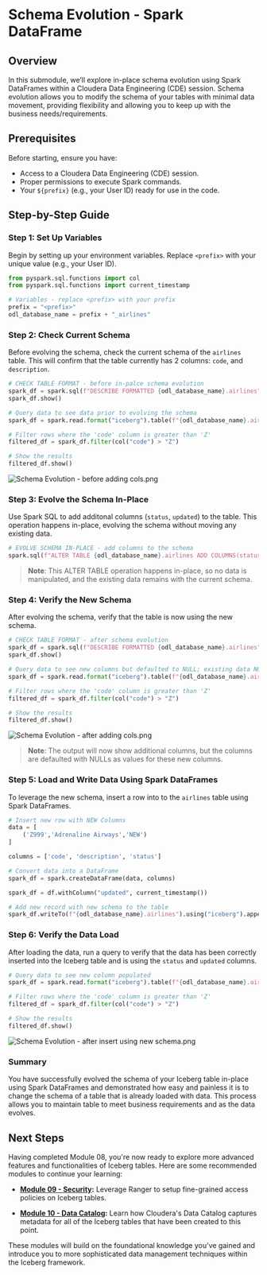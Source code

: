 # Schema Evolution - Spark DataFrame

## Overview

In this submodule, we’ll explore in-place schema evolution using Spark DataFrames within a Cloudera Data Engineering (CDE) session. Schema evolution allows you to modify the schema of your tables with minimal data movement, providing flexibility and allowing you to keep up with the business needs/requirements.

## Prerequisites

Before starting, ensure you have:

- Access to a Cloudera Data Engineering (CDE) session.
- Proper permissions to execute Spark commands.
- Your `${prefix}` (e.g., your User ID) ready for use in the code.

## Step-by-Step Guide

### Step 1: Set Up Variables

Begin by setting up your environment variables. Replace `<prefix>` with your unique value (e.g., your User ID).

``` python
from pyspark.sql.functions import col
from pyspark.sql.functions import current_timestamp

# Variables - replace <prefix> with your prefix
prefix = "<prefix>"
odl_database_name = prefix + "_airlines"
```

### Step 2: Check Current Schema

Before evolving the schema, check the current schema of the `airlines` table. This will confirm that the table currently has 2 columns: `code`, and `description`.

``` python
# CHECK TABLE FORMAT - before in-palce schema evolution
spark_df = spark.sql(f"DESCRIBE FORMATTED {odl_database_name}.airlines")
spark_df.show()

# Query data to see data prior to evolving the schema
spark_df = spark.read.format("iceberg").table(f"{odl_database_name}.airlines").orderBy(col("code"), ascending=True)

# Filter rows where the 'code' column is greater than 'Z'
filtered_df = spark_df.filter(col("code") > "Z")

# Show the results
filtered_df.show()
```

![Schema Evolution - before adding cols.png](../../images/SchemaEvolution-before_adding_cols.png)


### Step 3: Evolve the Schema In-Place

Use Spark SQL to add additonal columns (`status`, `updated`) to the table. This operation happens in-place, evolving the schema without moving any existing data.

``` python
# EVOLVE SCHEMA IN-PLACE - add columns to the schema
spark.sql(f"ALTER TABLE {odl_database_name}.airlines ADD COLUMNS(status STRING, updated TIMESTAMP)").show()
```

> **Note**: This ALTER TABLE operation happens in-place, so no data is manipulated, and the existing data remains with the current schema.


### Step 4: Verify the New Schema

After evolving the schema, verify that the table is now using the new schema.

``` python
# CHECK TABLE FORMAT - after schema evolution
spark_df = spark.sql(f"DESCRIBE FORMATTED {odl_database_name}.airlines")
spark_df.show()

# Query data to see new columns but defaulted to NULL; existing data NOT rewritten
spark_df = spark.read.format("iceberg").table(f"{odl_database_name}.airlines").orderBy(col("code"), ascending=True)

# Filter rows where the 'code' column is greater than 'Z'
filtered_df = spark_df.filter(col("code") > "Z")

# Show the results
filtered_df.show()
```

![Schema Evolution - after adding cols.png](../../images/SchemaEvolution-after_adding_cols.png)

> **Note**: The output will now show additional columns, but the columns are defaulted with NULLs as values for these new columns.


### Step 5: Load and Write Data Using Spark DataFrames

To leverage the new schema, insert a row into to the `airlines` table using Spark DataFrames.

``` python
# Insert new row with NEW Columns
data = [
    ('Z999','Adrenaline Airways','NEW') 
]

columns = ['code', 'description', 'status']

# Convert data into a DataFrame
spark_df = spark.createDataFrame(data, columns)

spark_df = df.withColumn("updated", current_timestamp())

# Add new record with new schema to the table
spark_df.writeTo(f"{odl_database_name}.airlines").using("iceberg").append()
```

### Step 6: Verify the Data Load

After loading the data, run a query to verify that the data has been correctly inserted into the Iceberg table and is using the `status` and `updated` columns.

``` python
# Query data to see new column populated
spark_df = spark.read.format("iceberg").table(f"{odl_database_name}.airlines").orderBy(col("code"), ascending=True)

# Filter rows where the 'code' column is greater than 'Z'
filtered_df = spark_df.filter(col("code") > "Z")

# Show the results
filtered_df.show()
```

![Schema Evolution - after insert using new schema.png](../../images/SchemaEvolution-after_insert_using_new_schema.png)


### Summary

You have successfully evolved the schema of your Iceberg table in-place using Spark DataFrames and demonstrated how easy and painless it is to change the schema of a table that is already loaded with data. This process allows you to maintain table to meet business requirements and as the data evolves.

## Next Steps

Having completed Module 08, you're now ready to explore more advanced features and functionalities of Iceberg tables. Here are some recommended modules to continue your learning:
  
- **[Module 09 - Security](Module%2009%20-%20Security/README.md):** Leverage Ranger to setup fine-grained access policies on Iceberg tables.

- **[Module 10 - Data Catalog](Module%2010%20-%20Data%20Catalog/README.md):** Learn how Cloudera's Data Catalog captures metadata for all of the Iceberg tables that have been created to this point.

These modules will build on the foundational knowledge you've gained and introduce you to more sophisticated data management techniques within the Iceberg framework.

